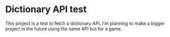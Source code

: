 # Dictionary API test
This project is a test to fetch a dictionary API. I'm planning to make a bigger project in the future using the same API but for a game.

